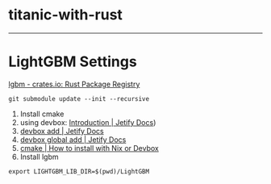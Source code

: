 # titanic-with-rust

---

# LightGBM Settings
[lgbm - crates.io: Rust Package Registry](https://crates.io/crates/lgbm)

```shell
git submodule update --init --recursive
```

1. Install cmake
  1. using devbox: [Introduction | Jetify Docs](https://www.jetify.com/docs/devbox/))
  1. [devbox add | Jetify Docs](https://www.jetify.com/docs/devbox/cli_reference/devbox_add/)
  1. [devbox global add | Jetify Docs](https://www.jetify.com/docs/devbox/cli_reference/devbox_global_add/)
  1. [cmake | How to install with Nix or Devbox](https://www.nixhub.io/packages/cmake?utm_source=chatgpt.com)
2. Install lgbm

```shell
export LIGHTGBM_LIB_DIR=$(pwd)/LightGBM
```

